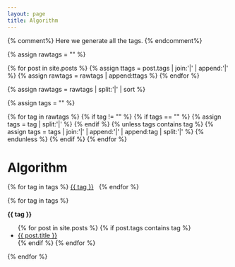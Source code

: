 ```yaml
---
layout: page
title: Algorithm
---
```


{% comment%}
Here we generate all the tags.
{% endcomment%}

{% assign rawtags = "" %}

{% for post in site.posts %}
  {% assign ttags = post.tags | join:'|' | append:'|' %}
  {% assign rawtags = rawtags | append:ttags %}
{% endfor %}

{% assign rawtags = rawtags | split:'|' | sort %}

{% assign tags = "" %}

{% for tag in rawtags %}
  {% if tag != "" %}
    {% if tags == "" %}
    {% assign tags = tag | split:'|' %}
    {% endif %}
  {% unless tags contains tag %}
    {% assign tags = tags | join:'|' | append:'|' | append:tag | split:'|' %}
  {% endunless %}
  {% endif %}
{% endfor %}

# Algorithm

<div class="message">
  {% for tag in tags %}
  <a href="#{{ tag | slugify }}">{{ tag }}</a>&nbsp;&nbsp;
  {% endfor %}
</div>

{% for tag in tags %}
<p id="{{ tag | slugify }}"><b>{{ tag }}</b></p>
<ul>
  {% for post in site.posts %}
  {% if post.tags contains tag %}
  <li>
      <a href="{{ post.url }}">
        {{ post.title }}
      </a>
  </li>
  {% endif %}
  {% endfor %}
</ul>
{% endfor %}
